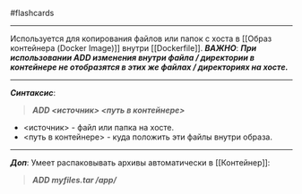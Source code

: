 #flashcards
***
Используется для копирования файлов или папок с хоста в [[Образ контейнера (Docker Image)]] внутри [[Dockerfile]].
***ВАЖНО***:
	***При использовании ADD изменения внутри файла / директории в контейнере не отобразятся в этих же файлах / директориях на хосте.***
***
***Синтаксис***:
>***ADD <источник> <путь в контейнере>***
- <источник> - файл или папка на хосте.
- <путь в контейнере> - куда положить эти файлы внутри образа.
***
***Доп***:
Умеет распаковывать архивы автоматически в [[Контейнер]]:
>***ADD myfiles.tar /app/***
<!--SR:!2025-10-06,7,250-->